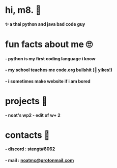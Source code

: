 # hi, m8. 👋
#### ✨ a thai python and java bad code guy
# fun facts about me 🙄
#### - python is my first coding language i know
#### - my school teaches me code.org bullshit (🤮 yikes!)
#### - i sometimes make website if i am bored
# projects 📁
#### - noat's wp2 - edit of w+ 2
# contacts 🚀
#### - discord : stengt#6062
#### - mail : noatmc@protonmail.com
